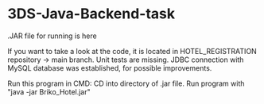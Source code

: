 # 3DS-Java-Backend-task
.JAR file for running is here

If you want to take a look at the code, it is located in HOTEL_REGISTRATION repository -> main branch.
Unit tests are missing.
JDBC connection with MySQL database was established, for possible improvements.

Run this program in CMD:
CD into directory of .jar file. 
Run program with "java -jar Briko_Hotel.jar"
